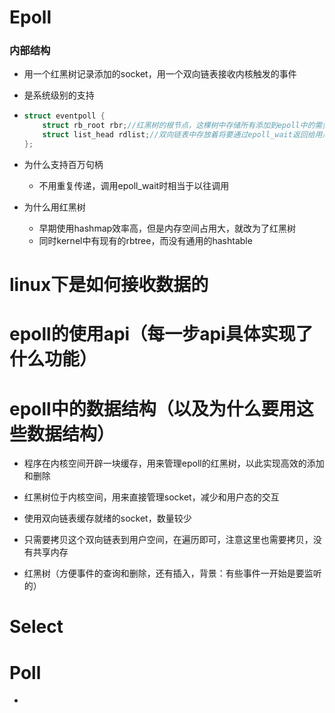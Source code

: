 # Epoll

### 内部结构

- 用一个红黑树记录添加的socket，用一个双向链表接收内核触发的事件

- 是系统级别的支持

- ```cpp
  struct eventpoll {
      struct rb_root rbr;//红黑树的根节点，这棵树中存储所有添加到epoll中的需要监控的事件
      struct list_head rdlist;//双向链表中存放着将要通过epoll_wait返回给用户的满足条件的事件
  };
  ```

- 为什么支持百万句柄

  - 不用重复传递，调用epoll_wait时相当于以往调用

- 为什么用红黑树

  - 早期使用hashmap效率高，但是内存空间占用大，就改为了红黑树
  - 同时kernel中有现有的rbtree，而没有通用的hashtable

# linux下是如何接收数据的





# epoll的使用api（每一步api具体实现了什么功能）





# epoll中的数据结构（以及为什么要用这些数据结构）

- 程序在内核空间开辟一块缓存，用来管理epoll的红黑树，以此实现高效的添加和删除
- 红黑树位于内核空间，用来直接管理socket，减少和用户态的交互
- 使用双向链表缓存就绪的socket，数量较少
- 只需要拷贝这个双向链表到用户空间，在遍历即可，注意这里也需要拷贝，没有共享内存



- 红黑树（方便事件的查询和删除，还有插入，背景：有些事件一开始是要监听的）







# Select



# Poll



- 



# 